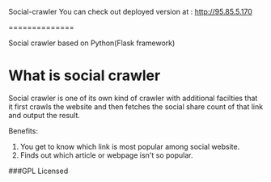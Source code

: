 Social-crawler
You can check out deployed version at : http://95.85.5.170

==============

Social crawler based on Python(Flask framework)


What is social crawler
=======================

Social crawler is one of its own kind of crawler with additional facilties that it first crawls the website and then fetches the social share count of that link and output the result.

Benefits:

1. You get to know which link is most popular among social website.
2. Finds out which article or webpage isn't so popular.



###GPL Licensed
